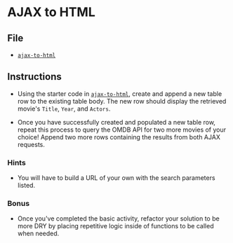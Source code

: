 # AJAX to HTML

## File

* [`ajax-to-html`](Unsolved/ajax-to-html.html)

## Instructions

* Using the starter code in [`ajax-to-html`](Unsolved/ajax-to-html.html), create and append a new table row to the existing table body. The new row should display the retrieved movie's `Title`, `Year`, and `Actors`.

* Once you have successfully created and populated a new table row, repeat this process to query the OMDB API for two more movies of your choice! Append two more rows containing the results from both AJAX requests.

### Hints

* You will have to build a URL of your own with the search parameters listed.

### Bonus

* Once you've completed the basic activity, refactor your solution to be more DRY by placing repetitive logic inside of functions to be called when needed.
